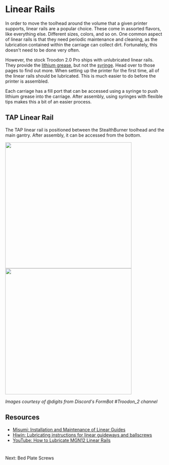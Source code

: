 # Linear Rails
In order to move the toolhead around the volume that a given printer supports, linear rails are a popular choice. These come in assorted flavors, like everything else. Different sizes, colors, and so on. One common aspect of linear rails is that they need periodic maintenance and cleaning, as the lubrication contained within the carriage can collect dirt. Fortunately, this doesn't need to be done very often.

However, the stock Troodon 2.0 Pro ships with unlubricated linear rails. They provide the [lithium grease](https://github.com/500Foods/WelcomeToTroodon/blob/main/docs/level_1/grease.md), but not the [syringe](https://github.com/500Foods/WelcomeToTroodon/blob/main/docs/level_1/syringes.md). Head over to those pages to find out more. When setting up the printer for the first time, all of the linear rails should be lubricated. This is much easier to do before the printer is assembled.

Each carriage has a fill port that can be accessed using a syringe to push lithium grease into the carriage. After assembly, using syringes with flexible tips makes this a bit of an easier process. 

## TAP Linear Rail
The TAP linear rail is positioned between the StealthBurner toolhead and the main gantry. After assembly, it can be accessed from the bottom. 

<img src=https://github.com/user-attachments/assets/f1cef86b-9675-4915-968b-c2539c4c080f width=400 />
<img src=https://github.com/user-attachments/assets/1ac04b24-8fb9-44b5-9c57-1bfe62c32d38 width=400 />

_Images courtesy of @digits from Discord's FormBot #Troodon_2 channel_

## Resources
- [Misumi: Installation and Maintenance of Linear Guides](https://us.misumi-ec.com/pdf/fa/2010/p0501.pdf)
- [Hiwin: Lubricating instructions for linear guideways and ballscrews](https://www.hiwin.com/wp-content/uploads/lubricating_instructions.pdf)
- [YouTube: How to Lubricate MGN12 Linear Rails](https://www.youtube.com/watch?v=GWzz6fQiWmw)

#
Next: Bed Plate Screws
